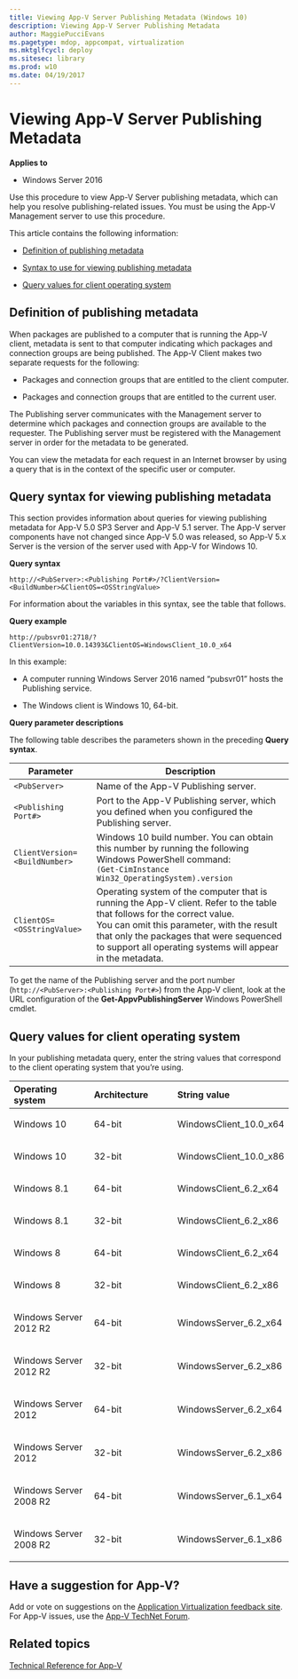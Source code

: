 ```yaml
---
title: Viewing App-V Server Publishing Metadata (Windows 10)
description: Viewing App-V Server Publishing Metadata
author: MaggiePucciEvans
ms.pagetype: mdop, appcompat, virtualization
ms.mktglfcycl: deploy
ms.sitesec: library
ms.prod: w10
ms.date: 04/19/2017
---
```



# Viewing App-V Server Publishing Metadata

**Applies to**
-   Windows Server 2016

Use this procedure to view App-V Server publishing metadata, which can help you resolve publishing-related issues. You must be using the App-V Management server to use this procedure.

This article contains the following information:

-   [Definition of publishing metadata](#bkmk-whatis-pub-metadata)

-   [Syntax to use for viewing publishing metadata](#bkmk-syntax-view-pub-meta)

-   [Query values for client operating system](#bkmk-values-query-pub-meta)

## <a href="" id="bkmk-whatis-pub-metadata"></a>Definition of publishing metadata

When packages are published to a computer that is running the App-V client, metadata is sent to that computer indicating which packages and connection groups are being published. The App-V Client makes two separate requests for the following:

-   Packages and connection groups that are entitled to the client computer.

-   Packages and connection groups that are entitled to the current user.

The Publishing server communicates with the Management server to determine which packages and connection groups are available to the requester. The Publishing server must be registered with the Management server in order for the metadata to be generated.

You can view the metadata for each request in an Internet browser by using a query that is in the context of the specific user or computer.

## <a href="" id="bkmk-syntax-view-pub-meta"></a>Query syntax for viewing publishing metadata

This section provides information about queries for viewing publishing metadata for App-V 5.0 SP3 Server and App-V 5.1 server. The App-V server components have not changed since App-V 5.0 was released, so App-V 5.x Server is the version of the server used with App-V for Windows 10.

**Query syntax**

`http://<PubServer>:<Publishing Port#>/?ClientVersion=<BuildNumber>&ClientOS=<OSStringValue>`

For information about the variables in this syntax, see the table that follows.

**Query example**

`http://pubsvr01:2718/?ClientVersion=10.0.14393&ClientOS=WindowsClient_10.0_x64`

In this example:

- A computer running Windows Server 2016 named “pubsvr01” hosts the Publishing service.

- The Windows client is Windows 10, 64-bit.

**Query parameter descriptions**

The following table describes the parameters shown in the preceding **Query syntax**.

| Parameter  | Description   |
|------------|---------------|
| `<PubServer>`  |  Name of the App-V Publishing server. |
| `<Publishing Port#>` | Port to the App-V Publishing server, which you defined when you configured the Publishing server. |
| `ClientVersion=<BuildNumber>` | Windows 10 build number. You can obtain this number by running the following Windows PowerShell command:<br>`(Get-CimInstance Win32_OperatingSystem).version`  |
| `ClientOS=<OSStringValue>` | Operating system of the computer that is running the App-V client. Refer to the table that follows for the correct value.<br>You can omit this parameter, with the result that only the packages that were sequenced to support all operating systems will appear in the metadata. |

To get the name of the Publishing server and the port number (`http://<PubServer>:<Publishing Port#>`) from the App-V client, look at the URL configuration of the <strong>Get-AppvPublishingServer</strong> Windows PowerShell cmdlet.

## <a href="" id="bkmk-values-query-pub-meta"></a>Query values for client operating system

In your publishing metadata query, enter the string values that correspond to the client operating system that you’re using.

<table>
<colgroup>
<col width="33%" />
<col width="33%" />
<col width="33%" />
</colgroup>
<thead>
<tr class="header">
<th align="left">Operating system</th>
<th align="left">Architecture</th>
<th align="left">String value</th>
</tr>
</thead>
<tbody>
<tr class="odd">
<td align="left"><p>Windows 10</p></td>
<td align="left"><p>64-bit</p></td>
<td align="left"><p>WindowsClient_10.0_x64</p></td>
</tr>
<tr class="even">
<td align="left"><p>Windows 10</p></td>
<td align="left"><p>32-bit</p></td>
<td align="left"><p>WindowsClient_10.0_x86</p></td>
</tr>
<tr class="odd">
<td align="left"><p>Windows 8.1</p></td>
<td align="left"><p>64-bit</p></td>
<td align="left"><p>WindowsClient_6.2_x64</p></td>
</tr>
<tr class="even">
<td align="left"><p>Windows 8.1</p></td>
<td align="left"><p>32-bit</p></td>
<td align="left"><p>WindowsClient_6.2_x86</p></td>
</tr>
<tr class="odd">
<td align="left"><p>Windows 8</p></td>
<td align="left"><p>64-bit</p></td>
<td align="left"><p>WindowsClient_6.2_x64</p></td>
</tr>
<tr class="even">
<td align="left"><p>Windows 8</p></td>
<td align="left"><p>32-bit</p></td>
<td align="left"><p>WindowsClient_6.2_x86</p></td>
</tr>
<tr class="odd">
<td align="left"><p>Windows Server 2012 R2</p></td>
<td align="left"><p>64-bit</p></td>
<td align="left"><p>WindowsServer_6.2_x64</p></td>
</tr>
<tr class="even">
<td align="left"><p>Windows Server 2012 R2</p></td>
<td align="left"><p>32-bit</p></td>
<td align="left"><p>WindowsServer_6.2_x86</p></td>
</tr>
<tr class="odd">
<td align="left"><p>Windows Server 2012</p></td>
<td align="left"><p>64-bit</p></td>
<td align="left"><p>WindowsServer_6.2_x64</p></td>
</tr>
<tr class="even">
<td align="left"><p>Windows Server 2012</p></td>
<td align="left"><p>32-bit</p></td>
<td align="left"><p>WindowsServer_6.2_x86</p></td>
</tr>
<tr class="odd">
<td align="left"><p>Windows Server 2008 R2</p></td>
<td align="left"><p>64-bit</p></td>
<td align="left"><p>WindowsServer_6.1_x64</p></td>
</tr>
<tr class="even">
<td align="left"><p>Windows Server 2008 R2</p></td>
<td align="left"><p>32-bit</p></td>
<td align="left"><p>WindowsServer_6.1_x86</p></td>
</tr>
</tbody>
</table>


## Have a suggestion for App-V?

Add or vote on suggestions on the [Application Virtualization feedback site](https://appv.uservoice.com/forums/280448-microsoft-application-virtualization).<br>For App-V issues, use the [App-V TechNet Forum](https://social.technet.microsoft.com/Forums/en-US/home?forum=mdopappv).

## Related topics

[Technical Reference for App-V](appv-technical-reference.md)
